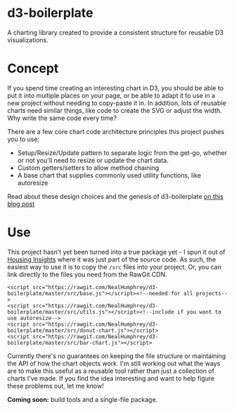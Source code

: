 # d3-boilerplate
A charting library created to provide a consistent structure for reusable D3 visualizations. 

# Concept

If you spend time creating an interesting chart in D3, you should be able to put it into multiple places on your page, or be able to adapt it to use in a new project without needing to copy-paste it in. In addition, lots of reusable charts need similar things, like code to create the SVG or adjust the width. Why write the same code every time?

There are a few core chart code architecture principles this project pushes you to use:
* Setup/Resize/Update pattern to separate logic from the get-go, whether or not you'll need to resize or update the chart data. 
* Custom getters/setters to allow method chaining
* A base chart that supplies commonly used utility functions, like autoresize

Read about these design choices and the genesis of d3-boilerplate [on this blog post](http://nhumphrey.com/blog/2017/Reusable-D3-Charts/)

# Use

This project hasn't yet been turned into a true package yet - I spun it out of [Housing Insights](https://github.com/codefordc/housing-insights/) where it was just part of the source code. As such, the easiest way to use it is to copy the `/src` files into your project. Or, you can link directly to the files you need from the RawGit CDN. 

```
<script src="https://rawgit.com/NealHumphrey/d3-boilerplate/master/src/base.js"></script><!--needed for all projects-->
<script src="https://rawgit.com/NealHumphrey/d3-boilerplate/master/src/utils.js"></script><!--include if you want to use autoresize-->
<script src="https://rawgit.com/NealHumphrey/d3-boilerplate/master/src/donut-chart.js"></script>
<script src="https://rawgit.com/NealHumphrey/d3-boilerplate/master/src/bar-chart.js"></script>
```

Currently there's no guarantees on keeping the file structure or maintaining the API of how the chart objects work. I'm still working out what the ways are to make this useful as a reusable tool rather than just a collection of charts I've made. If you find the idea interesting and want to help figure these problems out, let me know!

**Coming soon:** build tools and a single-file package. 



